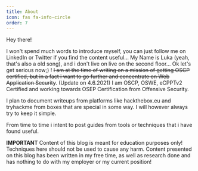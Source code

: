 ```yaml
---
title: About
icon: fas fa-info-circle
order: 7
---
```

Hey there!

I won't spend much words to introduce myself, you can just follow me on LinkedIn or Twitter if you find the content useful... My Name is Luka (yeah, that's also a old song), and i don't live on live on the second floor... Ok let's get serious now;) ! ~~I am at the time of writing on a mission of getting OSCP certified, but in a fact i want to go further and concentrate on Web Application Security~~. (Update on 4.6.2021) I am OSCP, OSWE, eCPPTv2 Certified and working towards OSEP Certification from Offensive Security.

I plan to document writeups from platforms like hackthebox.eu and tryhackme from boxes that are special in some way. I will however always try to keep it simple.

From time to time i intent to post guides from tools or techniques that i have found useful.

**IMPORTANT**
Content of this blog is meant for education purposes only! Techniques here should not be used to cause any harm.
Content presented on this blog has been written in my free time, as well as research done and has nothing to do with my employer or my current position!

